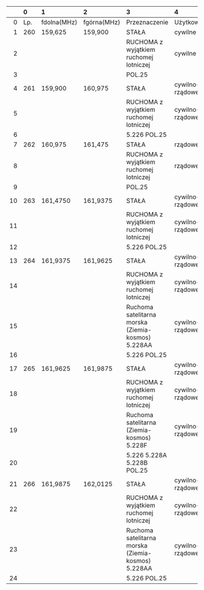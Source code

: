 |    | 0   | 1           | 2           | 3                                                  | 4               |
|---:|:----|:------------|:------------|:---------------------------------------------------|:----------------|
|  0 | Lp. | fdolna(MHz) | fgórna(MHz) | Przeznaczenie                                      | Użytkowanie     |
|  1 | 260 | 159,625     | 159,900     | STAŁA                                              | cywilne         |
|  2 |     |             |             | RUCHOMA z wyjątkiem ruchomej lotniczej             | cywilne         |
|  3 |     |             |             | POL.25                                             |                 |
|  4 | 261 | 159,900     | 160,975     | STAŁA                                              | cywilno-rządowe |
|  5 |     |             |             | RUCHOMA z wyjątkiem ruchomej lotniczej             | cywilno-rządowe |
|  6 |     |             |             | 5.226 POL.25                                       |                 |
|  7 | 262 | 160,975     | 161,475     | STAŁA                                              | rządowe         |
|  8 |     |             |             | RUCHOMA z wyjątkiem ruchomej lotniczej             | rządowe         |
|  9 |     |             |             | POL.25                                             |                 |
| 10 | 263 | 161,4750    | 161,9375    | STAŁA                                              | cywilno-rządowe |
| 11 |     |             |             | RUCHOMA z wyjątkiem ruchomej lotniczej             | cywilno-rządowe |
| 12 |     |             |             | 5.226 POL.25                                       |                 |
| 13 | 264 | 161,9375    | 161,9625    | STAŁA                                              | cywilno-rządowe |
| 14 |     |             |             | RUCHOMA z wyjątkiem ruchomej lotniczej             | cywilno-rządowe |
| 15 |     |             |             | Ruchoma satelitarna morska (Ziemia-kosmos) 5.228AA | cywilno-rządowe |
| 16 |     |             |             | 5.226 POL.25                                       |                 |
| 17 | 265 | 161,9625    | 161,9875    | STAŁA                                              | cywilno-rządowe |
| 18 |     |             |             | RUCHOMA z wyjątkiem ruchomej lotniczej             | cywilno-rządowe |
| 19 |     |             |             | Ruchoma satelitarna (Ziemia-kosmos) 5.228F         | cywilno-rządowe |
| 20 |     |             |             | 5.226 5.228A 5.228B POL.25                         |                 |
| 21 | 266 | 161,9875    | 162,0125    | STAŁA                                              | cywilno-rządowe |
| 22 |     |             |             | RUCHOMA z wyjątkiem ruchomej lotniczej             | cywilno-rządowe |
| 23 |     |             |             | Ruchoma satelitarna morska (Ziemia-kosmos) 5.228AA | cywilno-rządowe |
| 24 |     |             |             | 5.226 POL.25                                       |                 |